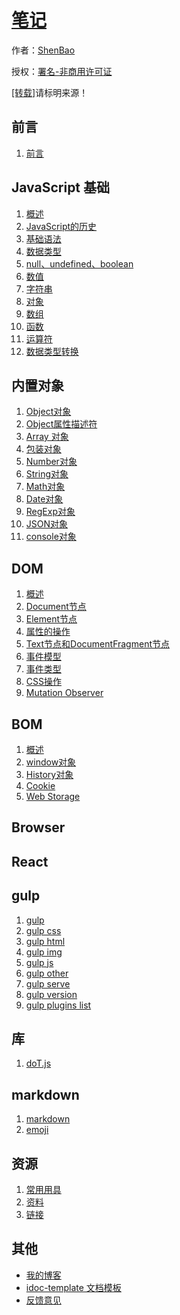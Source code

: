 # [笔记](http://github.com/ShenBao/shenbao-notes)

作者：[ShenBao](https://shenbao.github.io/)

授权：<a rel="license" href="http://creativecommons.org/licenses/by-nc/4.0/">署名-非商用许可证</a>

[[转载]](https://shenbao.github.io/shenbao-notes)请标明来源！

## 前言
1. [前言](#README)

## JavaScript 基础
1. [概述](#docs/JavaScript/intro)
1. [JavaScript的历史](#docs/JavaScript/history)
1. [基础语法](#docs/JavaScript/basic)
1. [数据类型](#docs/JavaScript/types)
1. [null、undefined、boolean](#docs/JavaScript/null-undefined-boolean)
1. [数值](#docs/JavaScript/number)
1. [字符串](#docs/JavaScript/string)
1. [对象](#docs/JavaScript/object)
1. [数组](#docs/JavaScript/array)
1. [函数](#docs/JavaScript/function)
1. [运算符](#docs/JavaScript/operator)
1. [数据类型转换](#docs/JavaScript/typesconversion)


## 内置对象
1. [Object对象](#docs/ES5/object)
1. [Object属性描述符](#docs/ES5/attributes)
1. [Array 对象](#docs/ES5/array)
1. [包装对象](#docs/ES5/wrapper)
1. [Number对象](#docs/ES5/number)
1. [String对象](#docs/ES5/string)
1. [Math对象](#docs/ES5/math)
1. [Date对象](#docs/ES5/date)
1. [RegExp对象](#docs/ES5/regexp)
1. [JSON对象](#docs/ES5/json)
1. [console对象](#docs/ES5/console)
<!--1. [二进制数组](#docs/ES5/arraybuffer)-->


## DOM
1. [概述](#docs/DOM/node)
1. [Document节点](#docs/DOM/document)
1. [Element节点](#docs/DOM/element)
1. [属性的操作](#docs/DOM/attribute)
1. [Text节点和DocumentFragment节点](#docs/DOM/text)
1. [事件模型](#docs/DOM/event)
1. [事件类型](#docs/DOM/event-type)
1. [CSS操作](#docs/DOM/css)
1. [Mutation Observer](#docs/DOM/mutationobserver)


## BOM
1. [概述](#docs/BOM/engine)
1. [window对象](#docs/BOM/window)
1. [History对象](#docs/BOM/history)
1. [Cookie](#docs/BOM/cookie)
1. [Web Storage](#docs/BOM/webstorage)
<!--1. [IndexedDB：浏览器端数据库](#docs/BOM/indexeddb)-->


## Browser


## React
<!--1. [React 简介](#docs/react/about)-->


## gulp
1. [gulp](#docs/gulp/gulp)
1. [gulp css](#docs/gulp/gulp-css)
1. [gulp html](#docs/gulp/gulp-html)
1. [gulp img](#docs/gulp/gulp-img)
1. [gulp js](#docs/gulp/gulp-js)
1. [gulp other](#docs/gulp/gulp-other)
1. [gulp serve](#docs/gulp/gulp-serve)
1. [gulp version](#docs/gulp/gulp-version)
1. [gulp plugins list](#docs/gulp/gulpList)


## 库
1. [doT.js](#docs/library/doT.js)


## markdown
1. [markdown](#docs/markdown/md)
1. [emoji](#docs/markdown/emoji)


## 资源
1. [常用用具](#docs/resource/tool)
1. [资料](#docs/resource/officialdata)
1. [链接](#docs/resource/article)




## 其他
- [我的博客](https://shenbao.github.io/)
- [idoc-template 文档模板](https://github.com/ShenBao/idoc-template/)
- [反馈意见](https://github.com/ShenBao/shenbao-notes/issues)



<br/>